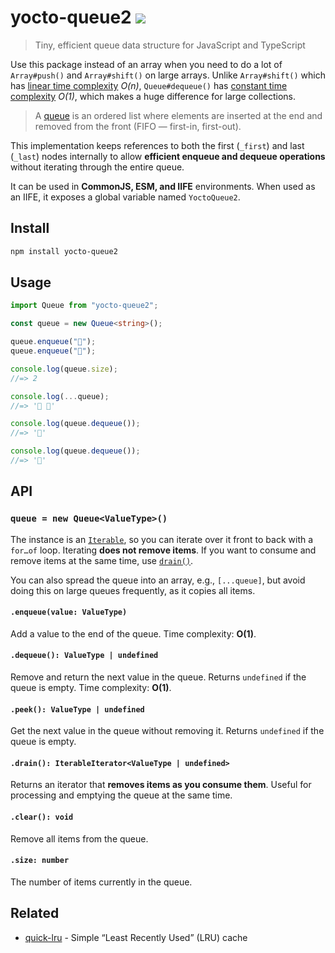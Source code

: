 # yocto-queue2 [![](https://badgen.net/bundlephobia/minzip/yocto-queue)](https://bundlephobia.com/result?p=yocto-queue)

> Tiny, efficient queue data structure for JavaScript and TypeScript

Use this package instead of an array when you need to do a lot of `Array#push()` and `Array#shift()` on large arrays. Unlike `Array#shift()` which has [linear time complexity](<https://medium.com/@ariel.salem1989/an-easy-to-use-guide-to-big-o-time-complexity-5dcf4be8a444#:~:text=O(N)%E2%80%94Linear%20Time>) _O(n)_, `Queue#dequeue()` has [constant time complexity](<https://medium.com/@ariel.salem1989/an-easy-to-use-guide-to-big-o-time-complexity-5dcf4be8a444#:~:text=O(1)%20%E2%80%94%20Constant%20Time>) _O(1)_, which makes a huge difference for large collections.

> A [queue](<https://en.wikipedia.org/wiki/Queue_(abstract_data_type)>) is an ordered list where elements are inserted at the end and removed from the front (FIFO — first-in, first-out).

This implementation keeps references to both the first (`_first`) and last (`_last`) nodes internally to allow **efficient enqueue and dequeue operations** without iterating through the entire queue.


It can be used in **CommonJS, ESM, and IIFE** environments. When used as an IIFE, it exposes a global variable named `YoctoQueue2`.
## Install

```sh
npm install yocto-queue2
```

## Usage

```ts
import Queue from "yocto-queue2";

const queue = new Queue<string>();

queue.enqueue("🦄");
queue.enqueue("🌈");

console.log(queue.size);
//=> 2

console.log(...queue);
//=> '🦄 🌈'

console.log(queue.dequeue());
//=> '🦄'

console.log(queue.dequeue());
//=> '🌈'
```

## API

### `queue = new Queue<ValueType>()`

The instance is an [`Iterable`](https://developer.mozilla.org/en-US/docs/Web/JavaScript/Reference/Iteration_protocols), so you can iterate over it front to back with a `for…of` loop. Iterating **does not remove items**. If you want to consume and remove items at the same time, use [`drain()`](#drain).

You can also spread the queue into an array, e.g., `[...queue]`, but avoid doing this on large queues frequently, as it copies all items.

#### `.enqueue(value: ValueType)`

Add a value to the end of the queue.
Time complexity: **O(1)**.

#### `.dequeue(): ValueType | undefined`

Remove and return the next value in the queue. Returns `undefined` if the queue is empty.
Time complexity: **O(1)**.

#### `.peek(): ValueType | undefined`

Get the next value in the queue without removing it. Returns `undefined` if the queue is empty.

#### `.drain(): IterableIterator<ValueType | undefined>`

Returns an iterator that **removes items as you consume them**. Useful for processing and emptying the queue at the same time.

#### `.clear(): void`

Remove all items from the queue.

#### `.size: number`

The number of items currently in the queue.

## Related

- [quick-lru](https://github.com/sindresorhus/quick-lru) - Simple “Least Recently Used” (LRU) cache

